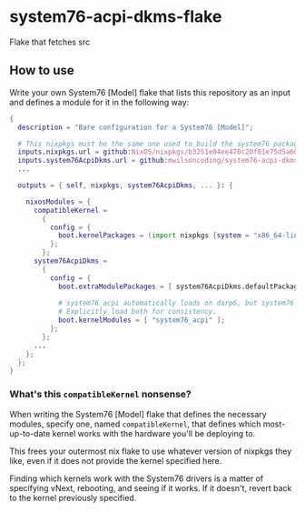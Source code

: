 # system76-acpi-dkms-flake
Flake that fetches src

## How to use
Write your own System76 [Model] flake that lists this repository as an input and defines a module for it in the following way:
```nix
{
  description = "Bare configuration for a System76 [Model]";

  # This nixpkgs must be the same one used to build the system76 packages
  inputs.nixpkgs.url = github:NixOS/nixpkgs/b3251e04ee470c20f81e75d5a6080ba92dc7ed3f;
  inputs.system76AcpiDkms.url = github:mwilsoncoding/system76-acpi-dkms-flake/latest-sha-0000000;
  ...

  outputs = { self, nixpkgs, system76AcpiDkms, ... }: {

    nixosModules = {
      compatibleKernel =
        {
          config = {
            boot.kernelPackages = (import nixpkgs {system = "x86_64-linux";}).linuxPackages_latest;
          };
        };
      system76AcpiDkms =
        {
          config = {
            boot.extraModulePackages = [ system76AcpiDkms.defaultPackage.x86_64-linux ];
        
            # system76_acpi automatically loads on darp6, but system76_io does not.
            # Explicitly load both for consistency.
            boot.kernelModules = [ "system76_acpi" ];
          };
        };
      ...
    };
  };
}
```

### What's this `compatibleKernel` nonsense?
When writing the System76 [Model] flake that defines the necessary modules, specify one, named `compatibleKernel`, that defines which most-up-to-date kernel works with the hardware you'll be deploying to.

This frees your outermost nix flake to use whatever version of nixpkgs they like, even if it does not provide the kernel specified here.

Finding which kernels work with the System76 drivers is a matter of specifying vNext, rebooting, and seeing if it works. If it doesn't, revert back to the kernel previously specified.
